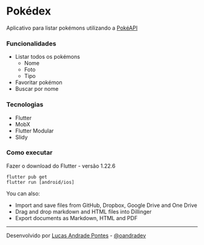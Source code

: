 
# Pokédex

Aplicativo para listar pokémons utilizando a [PokéAPI](https://pokeapi.co/docs/v2)


### Funcionalidades

  - Listar todos os pokémons
	  - Nome
	  - Foto
	  - Tipo
  - Favoritar pokémon
  - Buscar por nome

### Tecnologias

 - Flutter
 - MobX
 - Flutter Modular
 - Slidy
 
 ### Como executar
 Fazer o download do Flutter - versão 1.22.6
 

    flutter pub get
    flutter run [android/ios]

You can also:
  - Import and save files from GitHub, Dropbox, Google Drive and One Drive
  - Drag and drop markdown and HTML files into Dillinger
  - Export documents as Markdown, HTML and PDF


----------
Desenvolvido por [Lucas Andrade Pontes](https://www.linkedin.com/in/oandradev/) - [@oandradev](https://twitter.com/oandradev)
